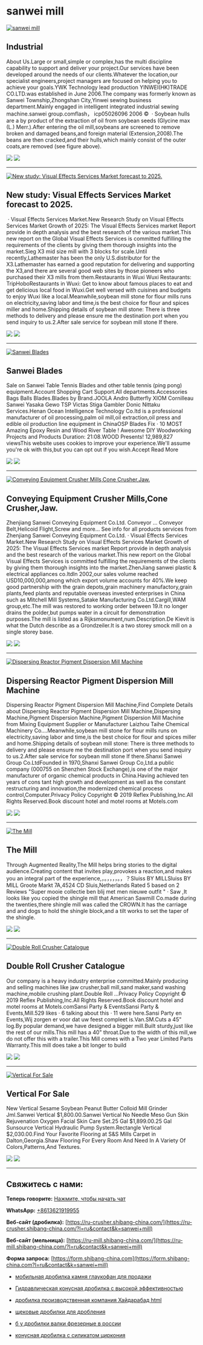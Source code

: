 # sanwei mill

<a href="https://swt.shibang-china.com/?l=ru&img&k=sanwei+mill" target="_blank">![sanwei mill](http://static.shibang-china.com/all-800x300/1423.jpg)</a>

## Industrial
About Us.Large or small,simple or complex,has the multi discipline capability to support and deliver your project.Our services have been developed around the needs of our clients.Whatever the location,our specialist engineers,project managers are focused on helping you to achieve your goals.YWK Technology lead production YINWEI(HK)TRADE CO.LTD.was established in June 2006.The company was formerly known as Sanwei Township,Zhongshan City,Yinwei sewing business department.Mainly engaged in intelligent integrated industrial sewing machine.sanwei group.comflash， icp05026096 2006 &#169; &nbsp;&#0183;&#32;Soybean hulls are a by product of the extraction of oil from soybean seeds (Glycine max (L.) Merr.).After entering the oil mill,soybeans are screened to remove broken and damaged beans,and foreign material (Extension,2008).The beans are then cracked,and their hulls,which mainly consist of the outer coats,are removed (see figure above).


<a href="https://whatsapp.shibangsoft.com/WhatsApp.php" target="_blank" title="WhatsApp">![](http://static.shibang-china.com/icon/whatsapp.png)</a> <a href="https://swt.shibang-china.com/?l=ru&icon&k=sanwei+mill" target="_blank">![](http://static.shibang-china.com/icon/chat-ru.png)</a>

---

<a href="https://swt.shibang-china.com/?l=ru&img&k=sanwei+mill" target="_blank">![New study: Visual Effects Services Market forecast to 2025.](http://static.shibang-china.com/all-800x300/634.jpg)</a>

## New study: Visual Effects Services Market forecast to 2025.
&nbsp;&#0183;&#32;Visual Effects Services Market.New Research Study on Visual Effects Services Market Growth of 2025: The Visual Effects Services market Report provide in depth analysis and the best research of the various market.This new report on the Global Visual Effects Services is committed fulfilling the requirements of the clients by giving them thorough insights into the market.Sieg X3 mid size mill with 3 blocks for scale.Until recently,Lathemaster has been the only U.S.distributor for the X3.Lathemaster has earned a good reputation for delivering and supporting the X3,and there are several good web sites by those pioneers who purchased their X3 mills from them.Restaurants in Wuxi Wuxi Restaurants: TripHoboRestaurants in Wuxi: Get to know about famous places to eat and get delicious local food in Wuxi.Get well versed with cuisines and budgets to enjoy Wuxi like a local.Meanwhile,soybean mill stone for flour mills runs on electricity,saving labor and time,is the best choice for flour and spices miller and home.Shipping details of soybean mill stone: There is three methods to delivery and please ensure me the destination port when you send inquiry to us.2.After sale service for soybean mill stone If there.


<a href="https://whatsapp.shibangsoft.com/WhatsApp.php" target="_blank" title="WhatsApp">![](http://static.shibang-china.com/icon/whatsapp.png)</a> <a href="https://swt.shibang-china.com/?l=ru&icon&k=sanwei+mill" target="_blank">![](http://static.shibang-china.com/icon/chat-ru.png)</a>

---

<a href="https://swt.shibang-china.com/?l=ru&img&k=sanwei+mill" target="_blank">![Sanwei Blades](http://static.shibang-china.com/all-800x300/369.jpg)</a>

## Sanwei Blades
Sale on Sanwei Table Tennis Blades and other table tennis (ping pong) equipment.Account Shopping Cart Support.All departments.Accessories Bags Balls Blades.Blades by Brand.JOOLA Andro Butterfly XIOM Cornilleau Sanwei Yasaka Gewo TSP Victas Stiga Gambler Donic Nittaku Services.Henan Ocean Intelligence Technology Co.ltd is a professional manufacturer of oil processing,palm oil mill,oil extraction,oil press and edible oil production line equipment in ChinaOSP Blades Fix&nbsp;&#0183;&#32;10 MOST Amazing Epoxy Resin and Wood River Table ! Awesome DIY Woodworking Projects and Products Duration: 21:08.WOOD Presents! 12,989,827 viewsThis website uses cookies to improve your experience.We'll assume you're ok with this,but you can opt out if you wish.Accept Read More


<a href="https://whatsapp.shibangsoft.com/WhatsApp.php" target="_blank" title="WhatsApp">![](http://static.shibang-china.com/icon/whatsapp.png)</a> <a href="https://swt.shibang-china.com/?l=ru&icon&k=sanwei+mill" target="_blank">![](http://static.shibang-china.com/icon/chat-ru.png)</a>

---

<a href="https://swt.shibang-china.com/?l=ru&img&k=sanwei+mill" target="_blank">![Conveying Equipment Crusher Mills,Cone Crusher,Jaw.](http://static.shibang-china.com/all-800x300/1050.jpg)</a>

## Conveying Equipment Crusher Mills,Cone Crusher,Jaw.
Zhenjiang Sanwei Conveying Equipment Co.Ltd. Conveyor … Conveyor Belt,Helicoid Flight,Screw and more… See info for all products services from Zhenjiang Sanwei Conveying Equipment Co.Ltd.&nbsp;&#0183;&#32;Visual Effects Services Market.New Research Study on Visual Effects Services Market Growth of 2025: The Visual Effects Services market Report provide in depth analysis and the best research of the various market.This new report on the Global Visual Effects Services is committed fulfilling the requirements of the clients by giving them thorough insights into the market.ZhenJiang sanwei plastic &amp; electrical appliances co.ltdIn 2002,our sales volume reached USD10,000,000,among which export volume accounts for 40%.We keep good partnership with the grain depots,grain machinery manufactory,grain plants,feed plants and reputable overseas invested enterprises in China such as Mitchell Mill Systems,Satake Manufacturing Co.Ltd.Cargill,WAM group,etc.The mill was restored to working order between 19.It no longer drains the polder,but pumps water in a circuit for demonstration purposes.The mill is listed as a Rijksmonument,num.Description.De Kievit is what the Dutch describe as a Grondzeiler.It is a two storey smock mill on a single storey base.


<a href="https://whatsapp.shibangsoft.com/WhatsApp.php" target="_blank" title="WhatsApp">![](http://static.shibang-china.com/icon/whatsapp.png)</a> <a href="https://swt.shibang-china.com/?l=ru&icon&k=sanwei+mill" target="_blank">![](http://static.shibang-china.com/icon/chat-ru.png)</a>

---

<a href="https://swt.shibang-china.com/?l=ru&img&k=sanwei+mill" target="_blank">![Dispersing Reactor Pigment Dispersion Mill Machine](http://static.shibang-china.com/all-800x300/841.jpg)</a>

## Dispersing Reactor Pigment Dispersion Mill Machine
Dispersing Reactor Pigment Dispersion Mill Machine,Find Complete Details about Dispersing Reactor Pigment Dispersion Mill Machine,Dispersing Machine,Pigment Dispersion Machine,Pigment Dispersion Mill Machine from Mixing Equipment Supplier or Manufacturer Laizhou Taihe Chemical Machinery Co.…Meanwhile,soybean mill stone for flour mills runs on electricity,saving labor and time,is the best choice for flour and spices miller and home.Shipping details of soybean mill stone: There is three methods to delivery and please ensure me the destination port when you send inquiry to us.2.After sale service for soybean mill stone If there.Shanxi Sanwei Group Co.LtdFounded in 1970,Shanxi Sanwei Group Co,Ltd.a public company (000755 on Shenzhen Stock Exchange),is one of the major manufacturer of organic chemical products in China.Having achieved ten years of cons tant high growth and development as well as the constant restructuring and innovation,the modernized chemical process control,Computer.Privacy Policy Copyright &#169; 2019 Reflex Publishing,Inc.All Rights Reserved.Book discount hotel and motel rooms at Motels.com


<a href="https://whatsapp.shibangsoft.com/WhatsApp.php" target="_blank" title="WhatsApp">![](http://static.shibang-china.com/icon/whatsapp.png)</a> <a href="https://swt.shibang-china.com/?l=ru&icon&k=sanwei+mill" target="_blank">![](http://static.shibang-china.com/icon/chat-ru.png)</a>

---

<a href="https://swt.shibang-china.com/?l=ru&img&k=sanwei+mill" target="_blank">![The Mill](http://static.shibang-china.com/all-800x300/482.jpg)</a>

## The Mill
Through Augmented Reality,The Mill helps bring stories to the digital audience.Creating content that invites play,provokes a reaction,and makes you an integral part of the experience,，。，，，，。，？Sluiss BY MILLSluiss BY MILL Groote Markt 7A,4524 CD Sluis,Netherlands Rated 5 based on 2 Reviews &quot;Super mooie collectie ben blij met men nieuwe outfit &quot;&nbsp;&#0183;&#32;Saw ,It looks like you copied the shingle mill that American Sawmill Co.made during the twenties,there shingle mill was called the CROWN.It has the carriage and and dogs to hold the shingle block,and a tilt works to set the taper of the shingle.


<a href="https://whatsapp.shibangsoft.com/WhatsApp.php" target="_blank" title="WhatsApp">![](http://static.shibang-china.com/icon/whatsapp.png)</a> <a href="https://swt.shibang-china.com/?l=ru&icon&k=sanwei+mill" target="_blank">![](http://static.shibang-china.com/icon/chat-ru.png)</a>

---

<a href="https://swt.shibang-china.com/?l=ru&img&k=sanwei+mill" target="_blank">![Double Roll Crusher Catalogue](http://static.shibang-china.com/all-800x300/1223.jpg)</a>

## Double Roll Crusher Catalogue
Our company is a heavy industry enterprise committed.Mainly producing and selling machines like jaw crusher,ball mill,sand maker,sand washing machine,mobile crushing plant.Double Roll …Privacy Policy Copyright &#169; 2019 Reflex Publishing,Inc.All Rights Reserved.Book discount hotel and motel rooms at Motels.comSansi Party &amp; EventsSansi Party &amp; Events,Mill.529 likes &#183; 6 talking about this &#183; 11 were here.Sansi Party en Events,Wij zorgen er voor dat uw feest compleet is.Van.SM.Cuts a 45&quot; log.By popular demand,we have designed a bigger mill.Built sturdy,just like the rest of our mills.This mill has a 40&quot; throat.Due to the width of this mill,we do not offer this with a trailer.This Mill comes with a Two year Limited Parts Warranty.This mill does take a bit longer to build


<a href="https://whatsapp.shibangsoft.com/WhatsApp.php" target="_blank" title="WhatsApp">![](http://static.shibang-china.com/icon/whatsapp.png)</a> <a href="https://swt.shibang-china.com/?l=ru&icon&k=sanwei+mill" target="_blank">![](http://static.shibang-china.com/icon/chat-ru.png)</a>

---

<a href="https://swt.shibang-china.com/?l=ru&img&k=sanwei+mill" target="_blank">![Vertical For Sale](http://static.shibang-china.com/all-800x300/185.jpg)</a>

## Vertical For Sale
New Vertical Sesame Soybean Peanut Butter Colloid Mill Grinder Jml.Sanwei Vertical $1,800.00.Sanwei Vertical No Needle Meso Gun Skin Rejuvenation Oxygen Facial Skin Care Set.25 Gal $1,899.00.25 Gal Sunsource Vertical Hydraulic Pump System.Rectangle Vertical $2,030.00.Find Your Favorite Flooring at S&amp;S Mills Carpet in Dalton,Georgia.Shaw Flooring For Every Room And Need In A Variety Of Colors,Patterns,And Textures.

<a href="https://whatsapp.shibangsoft.com/WhatsApp.php" target="_blank" title="WhatsApp">![](http://static.shibang-china.com/icon/whatsapp.png)</a> <a href="https://swt.shibang-china.com/?l=ru&icon&k=sanwei+mill" target="_blank">![](http://static.shibang-china.com/icon/chat-ru.png)</a>

---
## Свяжитесь с нами:

**Теперь говорите:** [Нажмите, чтобы начать чат](https://swt.shibang-china.com?l=ru&contact&k=sanwei+mill)

**WhatsApp:**  [+8613621919955](https://whatsapp.shibangsoft.com/WhatsApp.php)

**Веб-сайт (дробилка):** [https://ru-crusher.shibang-china.com/](https://ru-crusher.shibang-china.com/?l=ru&contact&k=sanwei+mill)

**Веб-сайт (мельница):** [https://ru-mill.shibang-china.com/](https://ru-mill.shibang-china.com/?l=ru&contact&k=sanwei+mill)

**Форма запроса:** [https://form.shibang-china.com](https://form.shibang-china.com?l=ru&contact&k=sanwei+mill)

* [мобильная дробилка камня глаукофан для продажи](../132/%D0%BC%D0%BE%D0%B1%D0%B8%D0%BB%D1%8C%D0%BD%D0%B0%D1%8F%20%D0%B4%D1%80%D0%BE%D0%B1%D0%B8%D0%BB%D0%BA%D0%B0%20%D0%BA%D0%B0%D0%BC%D0%BD%D1%8F%20%D0%B3%D0%BB%D0%B0%D1%83%D0%BA%D0%BE%D1%84%D0%B0%D0%BD%20%D0%B4%D0%BB%D1%8F%20%D0%BF%D1%80%D0%BE%D0%B4%D0%B0%D0%B6%D0%B8.md)

* [Гидравлическая конусная дробилка с высокой эффективностью](../133/%D0%93%D0%B8%D0%B4%D1%80%D0%B0%D0%B2%D0%BB%D0%B8%D1%87%D0%B5%D1%81%D0%BA%D0%B0%D1%8F%20%D0%BA%D0%BE%D0%BD%D1%83%D1%81%D0%BD%D0%B0%D1%8F%20%D0%B4%D1%80%D0%BE%D0%B1%D0%B8%D0%BB%D0%BA%D0%B0%20%D1%81%20%D0%B2%D1%8B%D1%81%D0%BE%D0%BA%D0%BE%D0%B9%20%D1%8D%D1%84%D1%84%D0%B5%D0%BA%D1%82%D0%B8%D0%B2%D0%BD%D0%BE%D1%81%D1%82%D1%8C%D1%8E.md)

* [дробилка производственная компания Хайдарабад html](../133/%D0%B4%D1%80%D0%BE%D0%B1%D0%B8%D0%BB%D0%BA%D0%B0%20%D0%BF%D1%80%D0%BE%D0%B8%D0%B7%D0%B2%D0%BE%D0%B4%D1%81%D1%82%D0%B2%D0%B5%D0%BD%D0%BD%D0%B0%D1%8F%20%D0%BA%D0%BE%D0%BC%D0%BF%D0%B0%D0%BD%D0%B8%D1%8F%20%D0%A5%D0%B0%D0%B9%D0%B4%D0%B0%D1%80%D0%B0%D0%B1%D0%B0%D0%B4%20html.md)

* [щековые дробилки для дробления](../134/%D1%89%D0%B5%D0%BA%D0%BE%D0%B2%D1%8B%D0%B5%20%D0%B4%D1%80%D0%BE%D0%B1%D0%B8%D0%BB%D0%BA%D0%B8%20%D0%B4%D0%BB%D1%8F%20%D0%B4%D1%80%D0%BE%D0%B1%D0%BB%D0%B5%D0%BD%D0%B8%D1%8F.md)

* [б  у дробилки валки фрезерные в россии](../131/%D0%B1%20%20%D1%83%20%D0%B4%D1%80%D0%BE%D0%B1%D0%B8%D0%BB%D0%BA%D0%B8%20%D0%B2%D0%B0%D0%BB%D0%BA%D0%B8%20%D1%84%D1%80%D0%B5%D0%B7%D0%B5%D1%80%D0%BD%D1%8B%D0%B5%20%D0%B2%20%D1%80%D0%BE%D1%81%D1%81%D0%B8%D0%B8.md)

* [конусная дробилка с силикатом циркония](../135/%D0%BA%D0%BE%D0%BD%D1%83%D1%81%D0%BD%D0%B0%D1%8F%20%D0%B4%D1%80%D0%BE%D0%B1%D0%B8%D0%BB%D0%BA%D0%B0%20%D1%81%20%D1%81%D0%B8%D0%BB%D0%B8%D0%BA%D0%B0%D1%82%D0%BE%D0%BC%20%D1%86%D0%B8%D1%80%D0%BA%D0%BE%D0%BD%D0%B8%D1%8F.md)